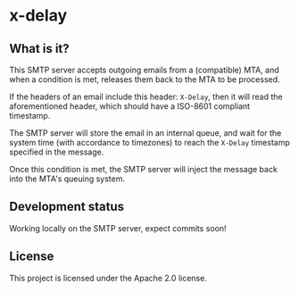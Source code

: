 x-delay
=======

## What is it?

This SMTP server accepts outgoing emails from a (compatible) MTA, and when a
condition is met, releases them back to the MTA to be processed.

If the headers of an email include this header: `X-Delay`, then it
will read the aforementioned header, which should have a ISO-8601
compliant timestamp.

The SMTP server will store the email in an internal queue, and wait for the
system time (with accordance to timezones) to reach the `X-Delay`
timestamp specified in the message.

Once this condition is met, the SMTP server will inject the message back into
the MTA's queuing system.

## Development status

Working locally on the SMTP server, expect commits soon!

## License

This project is licensed under the Apache 2.0 license.
